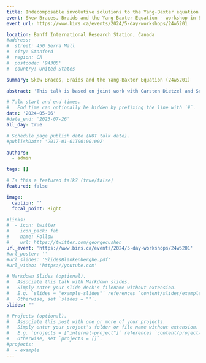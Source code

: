 ```yaml
---
title: Indecomposable involutive solutions to the Yang-Baxter equation of size $p^2$
event: Skew Braces, Braids and the Yang-Baxter Equation - workshop in Banff from May 5 - 10, 2024
event_url: https://www.birs.ca/events/2024/5-day-workshops/24w5201

location: Banff International Research Station, Canada
#address:
#  street: 450 Serra Mall
#  city: Stanford
#  region: CA
#  postcode: '94305'
#  country: United States

summary: Skew Braces, Braids and the Yang-Baxter Equation (24w5201)

abstract: 'This talk is based on joint work with Carsten Dietzel and Senne Trappeniers. We study indecomposable involutive non-degenerate set-theoretic solutions to the Yang-Baxter equation. Building upon the works of Jedlička-Pilitowska and Cedó-Okniński and through the study of their associated permutation skew brace, we fully classify such solutions of prime-squared size.'

# Talk start and end times.
#   End time can optionally be hidden by prefixing the line with `#`.
date: '2024-05-06'
#date_end: '2023-07-26'
all_day: true

# Schedule page publish date (NOT talk date).
#publishDate: '2017-01-01T00:00:00Z'

authors:
  - admin

tags: []

# Is this a featured talk? (true/false)
featured: false

image:
  caption: ''
  focal_point: Right

#links:
#  - icon: twitter
#    icon_pack: fab
#    name: Follow
#    url: https://twitter.com/georgecushen
url_event: 'https://www.birs.ca/events/2024/5-day-workshops/24w5201'
#url_poster: ''
#url_slides: 'SlidesBlankenberghe.pdf'
#url_video: 'https://youtube.com'

# Markdown Slides (optional).
#   Associate this talk with Markdown slides.
#   Simply enter your slide deck's filename without extension.
#   E.g. `slides = "example-slides"` references `content/slides/example-slides.md`.
#   Otherwise, set `slides = ""`.
slides: ""

# Projects (optional).
#   Associate this post with one or more of your projects.
#   Simply enter your project's folder or file name without extension.
#   E.g. `projects = ["internal-project"]` references `content/project/deep-learning/index.md`.
#   Otherwise, set `projects = []`.
#projects:
#  - example
---
```

